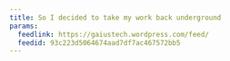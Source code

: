 ```yaml
---
title: So I decided to take my work back underground
params:
  feedlink: https://gaiustech.wordpress.com/feed/
  feedid: 93c223d5064674aad7df7ac467572bb5
---
```

